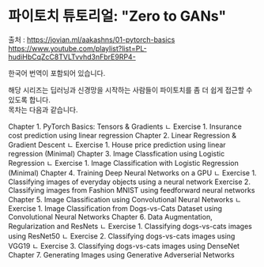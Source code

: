 # 파이토치 튜토리얼: "Zero to GANs"

출처 : 
https://jovian.ml/aakashns/01-pytorch-basics <br>
https://www.youtube.com/playlist?list=PL-hudiHbCqZcC8TVLTvvhd3nFbrE9RP4-

한국어 번역이 포함되어 있습니다.

해당 시리즈는 딥러닝과 신경망을 시작하는 사람들이 파이토치를 좀 더 쉽게 접근할 수 있도록 합니다.<br>
목차는 다음과 같습니다.

Chapter 1. PyTorch Basics: Tensors & Gradients
    ㄴ Exercise 1. Insurance cost prediction using linear regression
Chapter 2. Linear Regression & Gradient Descent
    ㄴ Exercise 1. House price prediction using linear regression (Minimal)
Chapter 3. Image Classfication using Logistic Regression
    ㄴ Exercise 1. Image Classification with Logistic Regression (Minimal)
Chapter 4. Training Deep Neural Networks on a GPU
    ㄴ Exercise 1. Classifying images of everyday objects using a neural network
       Exercise 2. Classifying images from Fashion MNIST using feedforward neural networks
Chapter 5. Image Classification using Convolutional Neural Networks
    ㄴ Exercise 1. Image Classification from Dogs-vs-Cats Dataset using Convolutional Neural Networks
Chapter 6. Data Augmentation, Regularization and ResNets
    ㄴ Exercise 1. Classifying dogs-vs-cats images using ResNet50
    ㄴ Exercise 2. Classifying dogs-vs-cats images using VGG19
    ㄴ Exercise 3. Classifying dogs-vs-cats images using DenseNet
Chapter 7. Generating Images using Generative Adverserial Networks
